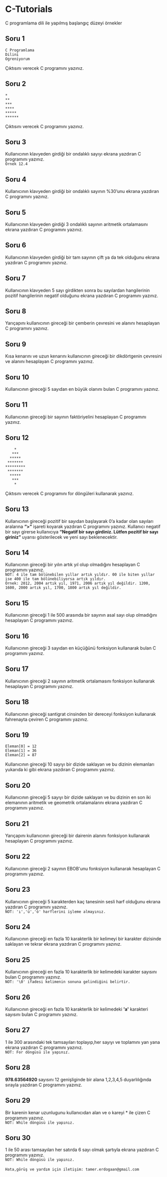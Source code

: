 # C-Tutorials
C programlama dili ile yapılmış başlangıç düzeyi örnekler

Soru 1
---------
    C Programlama
    Dilini
    Ogreniyorum
Çıktısını verecek C programını yazınız.

Soru 2
---------
    *
    **
    ***
    ****
    *****
    ******  
    
Çıktısını verecek C programını yazınız.


Soru 3
---------
Kullanıcının klavyeden girdiği bir ondalıklı sayıyı ekrana yazdıran C programını yazınız.
<br/> `Örnek 12.4`

Soru 4
---------
Kullanıcının klavyeden girdiği bir ondalıklı sayının %30’unu ekrana yazdıran C programını yazınız.

Soru 5
---------
Kullanıcının klavyeden girdiği 3 ondalıklı sayının aritmetik ortalamasını ekrana yazdıran C programını yazınız.

Soru 6
---------
Kullanıcının klavyeden girdiği bir tam sayının çift ya da tek olduğunu ekrana yazdıran C programını yazınız.

Soru 7
---------
Kullanıcının klavyeden 5 sayı girdikten sonra bu sayılardan hangilerinin pozitif hangilerinin negatif olduğunu ekrana yazdıran C programını yazınız.

Soru 8
---------
Yarıçapını kullanıcının gireceği bir çemberin çevresini ve alanını hesaplayan C programını yazınız.

Soru 9
---------
Kısa kenarını ve uzun kenarını kullanıcının gireceği bir dikdörtgenin çevresini ve alanını hesaplayan C programını yazınız.

Soru 10
---------
Kullanıcının gireceği 5 sayıdan en büyük olanını bulan C programını yazınız.

Soru 11
---------
Kullanıcının gireceği bir sayının faktöriyelini hesaplayan C programını yazınız.

Soru 12
---------
        *
       ***
      *****
     *******
    *********
     *******
      *****
       ***
        *
Çıktısını verecek C programını for döngüleri kullanarak yazınız.        
 
Soru 13
---------
Kullanıcının gireceği pozitif bir sayıdan başlayarak 0’a kadar olan sayıları aralarına **“>”** işareti koyarak yazdıran C programını yazınız. Kullanıcı negatif bir sayı girerse kullanıcıya **“Negatif bir sayı girdiniz. Lütfen pozitif bir sayı giriniz”** uyarısı gösterilecek ve yeni sayı beklenecektir.

Soru 14
---------
Kullanıcının gireceği bir yılın artık yıl olup olmadığını hesaplayan C programını yazınız.
<br/> `NOT: 4 ile tam bölünebilen yıllar artık yıldır. 00 ile biten yıllar ise 400 ile tam bölünebiliyorsa artık yıldır.`
<br/> `Örnek: 2012, 2004 artık yıl, 1971, 2006 artık yıl değildir. 1200, 1600, 2000 artık yıl, 1700, 1800 artık yıl değildir.`

Soru 15
---------
Kullanıcının gireceği 1 ile 500 arasında bir sayının asal sayı olup olmadığını hesaplayan C programını yazınız.

Soru 16
---------
Kullanıcının gireceği 3 sayıdan en küçüğünü fonksiyon kullanarak bulan C programını yazınız.

Soru 17
---------
Kullanıcının gireceği 2 sayının aritmetik ortalamasını fonksiyon kullanarak hesaplayan C programını yazınız.

Soru 18
---------
Kullanıcının gireceği santigrat cinsinden bir dereceyi fonksiyon kullanarak fahrenayta çeviren C programını yazınız.

Soru 19
---------
    Eleman[0] = 12
    Eleman[1] = 36
    Eleman[2] = 87
Kullanıcının gireceği 10 sayıyı bir dizide saklayan ve bu dizinin elemanları yukarıda ki gibi ekrana yazdıran C programını yazınız.

Soru 20
---------
Kullanıcının gireceği 5 sayıyı bir dizide saklayan ve bu dizinin en son iki elemanının aritmetik ve geometrik ortalamalarını ekrana yazdıran C programını yazınız.

Soru 21
---------
Yarıçapını kullanıcının gireceği bir dairenin alanını fonksiyon kullanarak hesaplayan C programını yazınız.

Soru 22
---------
Kullanıcının gireceği 2 sayının EBOB'unu fonksiyon kullanarak hesaplayan C programını yazınız.

Soru 23
---------
Kullanıcının gireceği 5 karakterden kaç tanesinin sesli harf olduğunu ekrana yazdıran C programını yazınız.
<br/> `NOT: 'ı','ü','ö' harflerini işleme almayınız.`

Soru 24
---------
Kullanıcının gireceği en fazla 10 karakterlik bir kelimeyi bir karakter dizisinde saklayan ve tekrar ekrana yazdıran C programını yazınız.

Soru 25
---------
Kullanıcının gireceği en fazla 10 karakterlik bir kelimedeki karakter sayısını bulan C programını yazınız.
<br/> `NOT: '\0' ifadesi kelimenin sonuna gelindiğini belirtir.`

Soru 26
---------
Kullanıcının gireceği en fazla 10 karakterlik bir kelimedeki **'a'** karakteri sayısını bulan C programını yazınız.

Soru 27
---------
1 ile 300 arasındaki tek tamsayıları toplayıp,her sayıyı ve toplamını yan yana ekrana yazdıran C programını yazınız. 
<br/> `NOT: For döngüsü ile yapınız.`

Soru 28
---------
**978.63564920** sayısını 12 genişliginde bir alana 1,2,3,4,5 duyarlılığında sırayla yazdıran C programını yazınız.

Soru 29
---------
Bir karenin kenar uzunlugunu kullanıcıdan alan ve o kareyi * ile çizen C programını yazınız.
<br/> `NOT: While döngüsü ile yapınız.`

Soru 30
---------
1 ile 50 arası tamsayıları her satırda 6 sayı olmak şartıyla ekrana yazdıran C programını yazınız.
<br/> `NOT: While döngüsü ile yapınız.`
<br/><br/>
`Hata,görüş ve yardım için iletişim: tamer.erdogaan@gmail.com`
